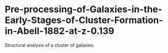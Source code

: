# Pre-processing-of-Galaxies-in-the-Early-Stages-of-Cluster-Formation-in-Abell-1882-at-z-0.139
Structural analysis of a cluster of galaxies.
